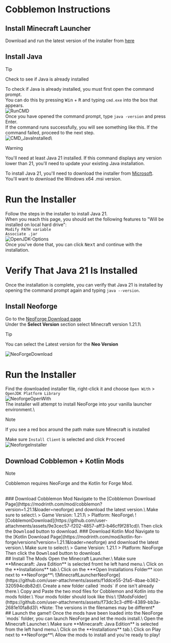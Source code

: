 # Cobblemon Instructions
## Install Minecraft Launcher
Download and run the latest version of the installer from [here](https://aka.ms/minecraftClientGameCoreWindows)
<br>
## Install Java
> [!TIP]
> Check to see if Java is already installed

To check if Java is already installed, you must first open the command prompt.\
You can do this by pressing <kbd>Win</kbd> + <kbd>R</kbd> and typing `cmd.exe` into the box that appears.\
![RunCMD](https://github.com/user-attachments/assets/5eedcee4-04cb-436c-85c0-3b8191fbaac0)\
Once you have opened the command prompt, type `java -version` and press Enter.\
If the command runs successfully, you will see something like this. If the command failed, proceed to the next step.\
![CMD_JavaInstalled](https://github.com/user-attachments/assets/816caa9a-b3f2-444e-a70a-efcbd17d4d8e)\
> [!WARNING]
> You'll need at least Java 21 installed. If this command displays any version lower than 21, you'll need to update your existing Java installation.

To install Java 21, you'll need to download the installer from [Microsoft](https://learn.microsoft.com/en-us/java/openjdk/download#openjdk-21).\
You'll want to download the Windows x64 .msi version.
# Run the Installer
Follow the steps in the installer to install Java 21.\
When you reach this page, you should set the following features to "Will be installed on local hard drive":\
  `Modify PATH variable`\
  `Associate .jar`\
  ![OpenJDK-Options](https://github.com/user-attachments/assets/850a61a6-4345-465c-b5fd-f385593210a9)\
Once you've done that, you can click <kbd>Next</kbd> and continue with the installation.
# Verify That Java 21 Is Installed
Once the installation is complete, you can verify that Java 21 is installed by opening the command prompt again and typing `java --version`.
<br>
## Install Neoforge
Go to the [NeoForge Download page](https://projects.neoforged.net/neoforged/neoforge)\
Under the **Select Version** section select Minecraft version 1.21.1\
> [!TIP]
> You can select the Latest version for the **Neo Version**

![NeoForgeDownload](https://github.com/user-attachments/assets/d44efe5c-3bc5-45bb-afe0-a82424e30ecf)
# Run the Installer
Find the downloaded installer file, right-click it and choose `Open With` > `OpenJDK Platform Library`\
![NeoforgeOpenWith](https://github.com/user-attachments/assets/59aba43d-28a7-486c-b15e-b01cb2b6cd5c)\
The installer will attempt to install NeoForge into your vanilla launcher environment.\
> [!NOTE]
> If you see a red box around the path make sure Minecraft is installed

Make sure `Install Client` is selected and click <kbd>Proceed</kbd>\
![NeoforgeInstaller](https://github.com/user-attachments/assets/22d06f41-bd06-49e7-b427-1278cb556c15)
<br>
## Download Cobblemon + Kotlin Mods
> [!NOTE]
> Cobblemon requires NeoForge and the Kotlin for Forge Mod.

<br>
### Download Cobblemon Mod
Navigate to the [Cobblemon Download Page](https://modrinth.com/mod/cobblemon?version=1.21.1&loader=neoforge) and download the latest version.\
Make sure to select:\
> Game Version: 1.21.1\
> Platform: NeoForge\
![CobblemonDownload](https://github.com/user-attachments/assets/9e3cec57-f202-4857-aff3-b46cf9f281cd)\
Then click the <kbd>Download</kbd> button to download.
### Download Kotlin Mod
Navigate to the [Kotlin Download Page](https://modrinth.com/mod/kotlin-for-forge/versions?version=1.21.1&loader=neoforge) and download the latest version.\
Make sure to select:\
> Game Version: 1.21.1
> Platform: NeoForge
Then click the <kbd>Download</kbd> button to download.
<br>
## Install The Mods
Open the Minecraft Launcher.\
Make sure **Minecaraft: Java Edition** is selected fromt he left hand menu.\
Click on the **Installations** tab.\
Click on the ***Open Installations Folder** icon next to **NeoForge**\
![MinecraftLauncherNeoForge](https://github.com/user-attachments/assets/f1ddce55-2fa5-4bae-b362-320594cdb82d)\
Create a new folder called `mods` if one isn't already there.\
Copy and Paste the two mod files for Cobblemon and Kotlin into the mods folder.\
Your mods folder should look like this:\
![ModsFolder](https://github.com/user-attachments/assets/f73dc3c3-dff6-4389-bb3a-2681e10fa8d3)\
*Note: The versions in the filenames may be different*
<br>
## Launch the game!!
Once the mods have been loaded into the NeoForge `mods` folder, you can launch NeoForge and let the mods install.\
Open the Minecraft Launcher.\
Make sure **Minecaraft: Java Edition** is selected from the left hand menu.\
Click on the **Installations** tab.\
Click on </kbd>Play</kbd> next to **NeoForge**\
Allow the mods to install and you're ready to play!
